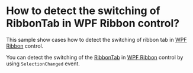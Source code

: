 # How to detect the switching of RibbonTab in WPF Ribbon control?

This sample show cases how to detect the switching of ribbon tab in [WPF Ribbon](https://www.syncfusion.com/wpf-controls/ribbon) control.

You can detect the switching of the [RibbonTab](https://help.syncfusion.com/cr/wpf/Syncfusion.Windows.Tools.Controls.RibbonTab.html) in [WPF Ribbon](https://www.syncfusion.com/wpf-controls/ribbon) control by using `SelectionChanged` event.
